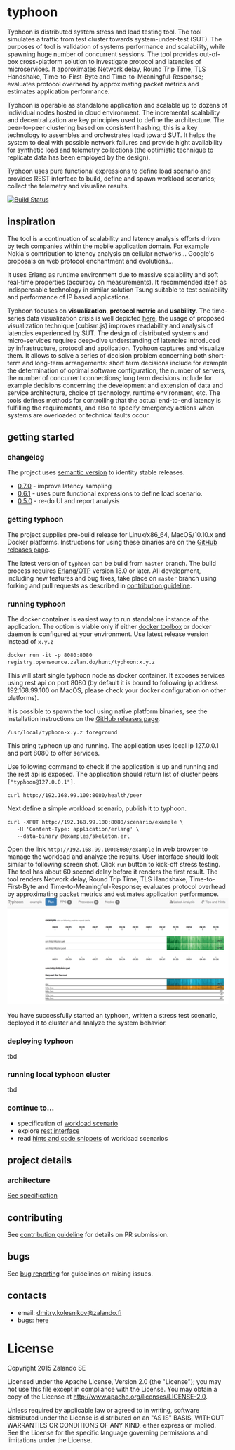 # typhoon

Typhoon is distributed system stress and load testing tool. The tool simulates a traffic from test cluster towards system-under-test (SUT). The purposes of tool is validation of systems performance and scalability, while spawning huge number of concurrent sessions. The tool provides out-of-box cross-platform solution to investigate protocol and latencies of microservices. It approximates Network delay, Round Trip Time, TLS Handshake, Time-to-First-Byte and Time-to-Meaningful-Response; evaluates protocol overhead by approximating packet metrics and estimates application performance.
      
Typhoon is operable as standalone application and scalable up to dozens of individual nodes hosted in cloud environment. The incremental scalability and decentralization are key principles used to define the architecture. The peer-to-peer clustering based on consistent hashing, this is a key technology to assembles and orchestrates load toward SUT. It helps the system to deal with possible network failures and provide hight availability for synthetic load and telemetry collections (the optimistic technique to replicate data has been employed by the design). 

Typhoon uses pure functional expressions to define load scenario and provides REST interface to build, define and spawn workload scenarios; collect the telemetry and visualize results. 


[![Build Status](https://secure.travis-ci.org/zalando/typhoon.svg?branch=master)](http://travis-ci.org/zalando/typhoon)


## inspiration

The tool is a continuation of scalability and latency analysis efforts driven by tech companies within the mobile application domain. For example Nokia's contribution to latency analysis on cellular networks... Google's proposals on web protocol enchantment and evolutions...  

It uses Erlang as runtime environment due to massive scalability and soft real-time properties (accuracy on measurements). It recommended itself as indispensable technology in similar solution Tsung suitable to test scalability and performance of IP based applications.

Typhoon focuses on **visualization**, **protocol metric** and **usability**. The time-series data visualization crisis is well depicted [here](https://bost.ocks.org/mike/cubism/intro/#0), the usage of proposed visualization technique (cubism.js) improves readability and analysis of latencies experienced by SUT. The design of distributed systems and micro-services requires deep-dive understanding of latencies introduced by infrastructure, protocol and application. Typhoon captures and visualize them. It allows to solve a series of decision problem concerning both short-term and long-term arrangements: short term decisions include for example the determination of optimal software configuration, the number of servers, the number of concurrent connections; long term decisions include for example decisions concerning the development and extension of data and service architecture, choice of technology, runtime environment, etc. The tools defines methods for controlling that the actual end-to-end latency is fulfilling the requirements, and also to specify emergency actions when systems are overloaded or technical faults occur.




## getting started

### changelog
The project uses [semantic version](http://semver.org) to identity stable releases. 

* [0.7.0](https://github.com/zalando/typhoon/releases/tag/0.7.0) - improve latency sampling  
* [0.6.1](https://github.com/zalando/typhoon/releases/tag/0.6.1) - uses pure functional expressions to define load scenario.
* [0.5.0](https://github.com/zalando/typhoon/releases/tag/0.5.0) - re-do UI and report analysis

<!--
* [0.4.1](https://github.com/zalando/typhoon/releases/tag/0.4.1) - stability at distributed environment 
* [0.3.0](https://github.com/zalando/typhoon/releases/tag/0.3.0) - storage improvements 
* [0.2.1](https://github.com/zalando/typhoon/releases/tag/0.2.1) - minimum viable product 
-->

### getting typhoon

The project supplies pre-build release for Linux/x86_64, MacOS/10.10.x and Docker platforms. Instructions for using these binaries are on the [GitHub releases page](https://github.com/zalando/typhoon/releases).

The latest version of `typhoon` can be build from `master` branch. The build process requires [Erlang/OTP](http://www.erlang.org/downloads) version 18.0 or later. All development, including new features and bug fixes, take place on `master` branch using forking and pull requests as described in [contribution guideline](docs/contribution.md).


### running typhoon

The docker container is easiest way to run standalone instance of the application. The option is viable only if either [docker toolbox](https://www.docker.com/products/docker-toolbox) or docker daemon is configured at your environment. Use latest release version instead of `x.y.z`
```
docker run -it -p 8080:8080 registry.opensource.zalan.do/hunt/typhoon:x.y.z
```

This will start single typhoon node as docker container. It exposes services using rest api on port 8080 (by default it is bound to following ip address 192.168.99.100 on MacOS, please check your docker configuration on other platforms).  

It is possible to spawn the tool using native platform binaries, see the installation instructions on the [GitHub releases page](https://github.com/zalando/typhoon/releases). 
```
/usr/local/typhoon-x.y.z foreground
```

This bring typhoon up and running. The application uses local ip 127.0.0.1 and port 8080 to offer services.

Use following command to check if the application is up and running and the rest api is exposed. The application should return list of cluster peers `["typhoon@127.0.0.1"]`.   
```
curl http://192.168.99.100:8080/health/peer
```

Next define a simple workload scenario, publish it to typhoon.
```
curl -XPUT http://192.168.99.100:8080/scenario/example \
   -H 'Content-Type: application/erlang' \
   --data-binary @examples/skeleton.erl
```  

Open the link `http://192.168.99.100:8080/example` in web browser to manage the workload and analyze the results. User interface should look similar to following screen shot. Click `run` button to kick-off stress testing. The tool has about 60 second delay before it renders the first result. The tool renders Network delay, Round Trip Time, TLS Handshake, Time-to-First-Byte and Time-to-Meaningful-Response; evaluates protocol overhead by approximating packet metrics and estimates application performance.
![User interface screenshot](screenshot.png)

You have successfully started an typhoon, written a stress test scenario, deployed it to cluster and analyze the system behavior.

### deploying typhoon
tbd


### running local typhoon cluster
tbd


### continue to...

* specification of [workload scenario](docs/scenario.md)
* explore [rest interface](docs/restapi.yaml)
* read [hints and code snippets](docs/howto.md) of workload scenarios 





## project details

### architecture
[See specification](docs/arch.md)



## contributing
See [contribution guideline](docs/contribution.md) for details on PR submission.



## bugs
See [bug reporting](docs/bugs.md) for guidelines on raising issues. 



## contacts

* email: dmitry.kolesnikov@zalando.fi
* bugs: [here](https://github.com/zalando/typhoon/issues) 

<!-- 

## build

The project requires Erlang/OTP development environment [check here instructions](docs/erlang.md) and essential development tool sets such as `git`, `make`, etc. The project provides binary files for Linux x86_64 and MacOS 10.10.x platforms (see releases).

Use following commands to compile and make distributable package for your platform. The output is self-deployable bundle package ```typhoon-{vsn}+{head}.{arch}.{plat}.bundle```

```
   make
   make pkg
```

It is possible to assemble cross platform packages on MacOS. However it requires docker tool kit and docker image with Erlang/OTP environment. 

```
   make
   make pkg PLAT=Linux 
```

## configuration

[See config file](docs/config.md)


## usage

The tool provides rest api to manage load and stress test scenarios using curl command line
utility and implement html interface to visualize measurements. The load scenario is [json file](docs/unit.md)

Use browser to inspect the progress of the executed test ```http://localhost:8080/:id``` once test specification is defined to the cluster.

![User interface screenshot](screenshot.png)

### define load scenario

```
curl -XPUT \
   http://localhost:8080/scenario/:id \
   -H 'Content-Type: application/json' \
   -d @myload.json
```

### remove load scenario

```
curl -XDELETE \
   http://localhost:8080/scenario/:id
```

### read load scenario

```
curl -XGET \
   http://localhost:8080/scenario/:id
```

### execute load scenario

```
curl -XGET \
   http://localhost:8080/scenario/:id/spawn
```

## known issues

* The current version is optimized for http(s) protocol only, support for other protocols and protocol plug-in interface is planned for future releases

* Scenario files are stored in-memory. However cluster manages 3 replicas.
 -->

# License

Copyright 2015 Zalando SE

Licensed under the Apache License, Version 2.0 (the "License"); you may not use this file except in compliance with the License. You may obtain a copy of the License at http://www.apache.org/licenses/LICENSE-2.0.

Unless required by applicable law or agreed to in writing, software distributed under the License is distributed on an "AS IS" BASIS, WITHOUT WARRANTIES OR CONDITIONS OF ANY KIND, either express or implied. See the License for the specific language governing permissions and limitations under the License.

